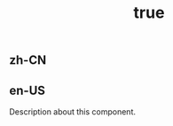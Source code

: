 ﻿---
order: 0
title:
  zh-CN: 热力图
  en-US: Heatmap Chart
---

## zh-CN



## en-US

Description about this component.
